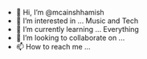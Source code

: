 - 👋 Hi, I’m @mcainshhamish
- 👀 I’m interested in ... Music and Tech
- 🌱 I’m currently learning ... Everything
- 💞️ I’m looking to collaborate on ...
- 📫 How to reach me ...

<!---
mcainshhamish/mcainshhamish is a ✨ special ✨ repository because its `README.md` (this file) appears on your GitHub profile.
You can click the Preview link to take a look at your changes.
--->

